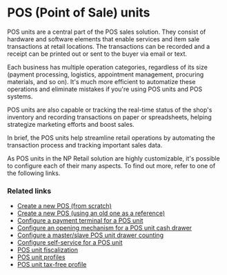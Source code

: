 # POS (Point of Sale) units

POS units are a central part of the POS sales solution. They consist of hardware and software elements that enable services and item sale transactions at retail locations. The transactions can be recorded and a receipt can be printed out or sent to the buyer via email or text.   
   
Each business has multiple operation categories, regardless of its size (payment processing, logistics, appointment management, procuring materials, and so on). It's much more efficient to automatize these operations and eliminate mistakes if you're using POS units and POS systems.

POS units are also capable or tracking the real-time status of the shop's inventory and recording transactions on paper or spreadsheets, helping strategize marketing efforts and boost sales.

In brief, the POS units help streamline retail operations by automating the transaction process and tracking important sales data. 

As POS units in the NP Retail solution are highly customizable, it's possible to configure each of their many aspects. To find out more, refer to one of the following links.

### Related links
 - [Create a new POS (from scratch)](https://www.examplelink.com)
 - [Create a new POS (using an old one as a reference)](https://www.examplelink.com)
 - [Configure a payment terminal for a POS unit](https://www.examplelink.com)
 - [Configure an opening mechanism for a POS unit cash drawer](https://www.examplelink.com)
 - [Configure a master/slave POS unit drawer counting](https://www.examplelink.com)
 - [Configure self-service for a POS unit](https://www.examplelink.com)
 - [POS unit fiscalization](https://www.examplelink.com)
 - [POS unit profiles](https://www.examplelink.com)
 - [POS unit tax-free profile](https://www.examplelink.com)